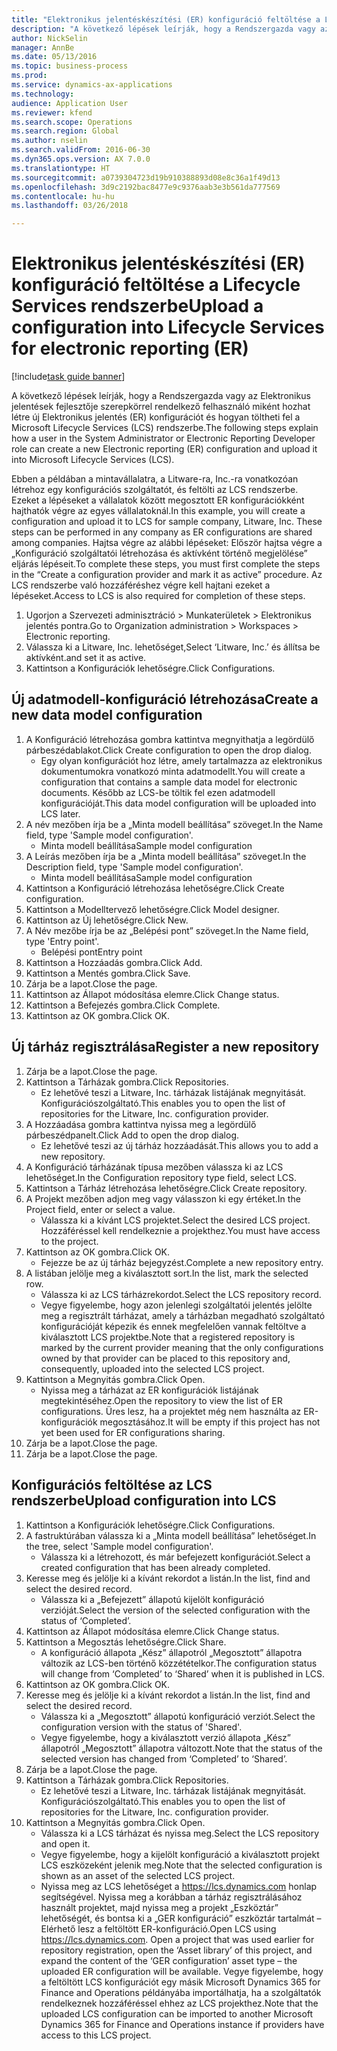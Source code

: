 ```yaml
--- 
title: "Elektronikus jelentéskészítési (ER) konfiguráció feltöltése a Lifecycle Services rendszerbe"
description: "A következő lépések leírják, hogy a Rendszergazda vagy az Elektronikus jelentések fejlesztője szerepkörrel rendelkező felhasználó miként hozhat létre új Elektronikus jelentés (ER) konfigurációt és hogyan töltheti fel a Microsoft Lifecycle Services (LCS) rendszerbe."
author: NickSelin
manager: AnnBe
ms.date: 05/13/2016
ms.topic: business-process
ms.prod: 
ms.service: dynamics-ax-applications
ms.technology: 
audience: Application User
ms.reviewer: kfend
ms.search.scope: Operations
ms.search.region: Global
ms.author: nselin
ms.search.validFrom: 2016-06-30
ms.dyn365.ops.version: AX 7.0.0
ms.translationtype: HT
ms.sourcegitcommit: a0739304723d19b910388893d08e8c36a1f49d13
ms.openlocfilehash: 3d9c2192bac8477e9c9376aab3e3b561da777569
ms.contentlocale: hu-hu
ms.lasthandoff: 03/26/2018

---
```

# <a name="upload-a-configuration-into-lifecycle-services-for-electronic-reporting-er"></a><span data-ttu-id="c0d75-103">Elektronikus jelentéskészítési (ER) konfiguráció feltöltése a Lifecycle Services rendszerbe</span><span class="sxs-lookup"><span data-stu-id="c0d75-103">Upload a configuration into Lifecycle Services for electronic reporting (ER)</span></span>

[!include[task guide banner](../../includes/task-guide-banner.md)]

<span data-ttu-id="c0d75-104">A következő lépések leírják, hogy a Rendszergazda vagy az Elektronikus jelentések fejlesztője szerepkörrel rendelkező felhasználó miként hozhat létre új Elektronikus jelentés (ER) konfigurációt és hogyan töltheti fel a Microsoft Lifecycle Services (LCS) rendszerbe.</span><span class="sxs-lookup"><span data-stu-id="c0d75-104">The following steps explain how a user in the System Administrator or Electronic Reporting Developer role can create a new Electronic reporting (ER) configuration and upload it into Microsoft Lifecycle Services (LCS).</span></span>

<span data-ttu-id="c0d75-105">Ebben a példában a mintavállalatra, a Litware-ra, Inc.-ra vonatkozóan létrehoz egy konfigurációs szolgáltatót, és feltölti az LCS rendszerbe. Ezeket a lépéseket a vállalatok között megosztott ER konfigurációkként hajthatók végre az egyes vállalatoknál.</span><span class="sxs-lookup"><span data-stu-id="c0d75-105">In this example, you will create a configuration and upload it to LCS for sample company, Litware, Inc. These steps can be performed in any company as ER configurations are shared among companies.</span></span> <span data-ttu-id="c0d75-106">Hajtsa végre az alábbi lépéseket: Először hajtsa végre a „Konfiguráció szolgáltatói létrehozása és aktívként történő megjelölése” eljárás lépéseit.</span><span class="sxs-lookup"><span data-stu-id="c0d75-106">To complete these steps, you must first complete the steps in the “Create a configuration provider and mark it as active” procedure.</span></span> <span data-ttu-id="c0d75-107">Az LCS rendszerbe való hozzáféréshez végre kell hajtani ezeket a lépéseket.</span><span class="sxs-lookup"><span data-stu-id="c0d75-107">Access to LCS is also required for completion of these steps.</span></span>

1. <span data-ttu-id="c0d75-108">Ugorjon a Szervezeti adminisztráció > Munkaterületek > Elektronikus jelentés pontra.</span><span class="sxs-lookup"><span data-stu-id="c0d75-108">Go to Organization administration > Workspaces > Electronic reporting.</span></span>
2. <span data-ttu-id="c0d75-109">Válassza ki a Litware, Inc. lehetőséget,</span><span class="sxs-lookup"><span data-stu-id="c0d75-109">Select ‘Litware, Inc.’</span></span> <span data-ttu-id="c0d75-110">és állítsa be aktívként.</span><span class="sxs-lookup"><span data-stu-id="c0d75-110">and set it as active.</span></span>
3. <span data-ttu-id="c0d75-111">Kattintson a Konfigurációk lehetőségre.</span><span class="sxs-lookup"><span data-stu-id="c0d75-111">Click Configurations.</span></span>

## <a name="create-a-new-data-model-configuration"></a><span data-ttu-id="c0d75-112">Új adatmodell-konfiguráció létrehozása</span><span class="sxs-lookup"><span data-stu-id="c0d75-112">Create a new data model configuration</span></span>
1. <span data-ttu-id="c0d75-113">A Konfiguráció létrehozása gombra kattintva megnyithatja a legördülő párbeszédablakot.</span><span class="sxs-lookup"><span data-stu-id="c0d75-113">Click Create configuration to open the drop dialog.</span></span>
    * <span data-ttu-id="c0d75-114">Egy olyan konfigurációt hoz létre, amely tartalmazza az elektronikus dokumentumokra vonatkozó minta adatmodellt.</span><span class="sxs-lookup"><span data-stu-id="c0d75-114">You will create a configuration that contains a sample data model for electronic documents.</span></span> <span data-ttu-id="c0d75-115">Később az LCS-be töltik fel ezen adatmodell konfigurációját.</span><span class="sxs-lookup"><span data-stu-id="c0d75-115">This data model configuration will be uploaded into LCS later.</span></span>  
2. <span data-ttu-id="c0d75-116">A név mezőben írja be a „Minta modell beállítása” szöveget.</span><span class="sxs-lookup"><span data-stu-id="c0d75-116">In the Name field, type 'Sample model configuration'.</span></span>
    * <span data-ttu-id="c0d75-117">Minta modell beállítása</span><span class="sxs-lookup"><span data-stu-id="c0d75-117">Sample model configuration</span></span>  
3. <span data-ttu-id="c0d75-118">A Leírás mezőben írja be a „Minta modell beállítása” szöveget.</span><span class="sxs-lookup"><span data-stu-id="c0d75-118">In the Description field, type 'Sample model configuration'.</span></span>
    * <span data-ttu-id="c0d75-119">Minta modell beállítása</span><span class="sxs-lookup"><span data-stu-id="c0d75-119">Sample model configuration</span></span>  
4. <span data-ttu-id="c0d75-120">Kattintson a Konfiguráció létrehozása lehetőségre.</span><span class="sxs-lookup"><span data-stu-id="c0d75-120">Click Create configuration.</span></span>
5. <span data-ttu-id="c0d75-121">Kattintson a Modelltervező lehetőségre.</span><span class="sxs-lookup"><span data-stu-id="c0d75-121">Click Model designer.</span></span>
6. <span data-ttu-id="c0d75-122">Kattintson az Új lehetőségre.</span><span class="sxs-lookup"><span data-stu-id="c0d75-122">Click New.</span></span>
7. <span data-ttu-id="c0d75-123">A Név mezőbe írja be az „Belépési pont” szöveget.</span><span class="sxs-lookup"><span data-stu-id="c0d75-123">In the Name field, type 'Entry point'.</span></span>
    * <span data-ttu-id="c0d75-124">Belépési pont</span><span class="sxs-lookup"><span data-stu-id="c0d75-124">Entry point</span></span>  
8. <span data-ttu-id="c0d75-125">Kattintson a Hozzáadás gombra.</span><span class="sxs-lookup"><span data-stu-id="c0d75-125">Click Add.</span></span>
9. <span data-ttu-id="c0d75-126">Kattintson a Mentés gombra.</span><span class="sxs-lookup"><span data-stu-id="c0d75-126">Click Save.</span></span>
10. <span data-ttu-id="c0d75-127">Zárja be a lapot.</span><span class="sxs-lookup"><span data-stu-id="c0d75-127">Close the page.</span></span>
11. <span data-ttu-id="c0d75-128">Kattintson az Állapot módosítása elemre.</span><span class="sxs-lookup"><span data-stu-id="c0d75-128">Click Change status.</span></span>
12. <span data-ttu-id="c0d75-129">Kattintson a Befejezés gombra.</span><span class="sxs-lookup"><span data-stu-id="c0d75-129">Click Complete.</span></span>
13. <span data-ttu-id="c0d75-130">Kattintson az OK gombra.</span><span class="sxs-lookup"><span data-stu-id="c0d75-130">Click OK.</span></span>

## <a name="register-a-new--repository"></a><span data-ttu-id="c0d75-131">Új tárház regisztrálása</span><span class="sxs-lookup"><span data-stu-id="c0d75-131">Register a new  repository</span></span>
1. <span data-ttu-id="c0d75-132">Zárja be a lapot.</span><span class="sxs-lookup"><span data-stu-id="c0d75-132">Close the page.</span></span>
2. <span data-ttu-id="c0d75-133">Kattintson a Tárházak gombra.</span><span class="sxs-lookup"><span data-stu-id="c0d75-133">Click Repositories.</span></span>
    * <span data-ttu-id="c0d75-134">Ez lehetővé teszi a Litware, Inc. tárházak listájának megnyitását. Konfigurációszolgáltató.</span><span class="sxs-lookup"><span data-stu-id="c0d75-134">This enables you to open the list of repositories for the Litware, Inc. configuration provider.</span></span>  
3. <span data-ttu-id="c0d75-135">A Hozzáadása gombra kattintva nyissa meg a legördülő párbeszédpanelt.</span><span class="sxs-lookup"><span data-stu-id="c0d75-135">Click Add to open the drop dialog.</span></span>
    * <span data-ttu-id="c0d75-136">Ez lehetővé teszi az új tárház hozzáadását.</span><span class="sxs-lookup"><span data-stu-id="c0d75-136">This allows you to add a new repository.</span></span>  
4. <span data-ttu-id="c0d75-137">A Konfiguráció tárházának típusa mezőben válassza ki az LCS lehetőséget.</span><span class="sxs-lookup"><span data-stu-id="c0d75-137">In the Configuration repository type field, select LCS.</span></span>
5. <span data-ttu-id="c0d75-138">Kattintson a Tárház létrehozása lehetőségre.</span><span class="sxs-lookup"><span data-stu-id="c0d75-138">Click Create repository.</span></span>
6. <span data-ttu-id="c0d75-139">A Projekt mezőben adjon meg vagy válasszon ki egy értéket.</span><span class="sxs-lookup"><span data-stu-id="c0d75-139">In the Project field, enter or select a value.</span></span>
    * <span data-ttu-id="c0d75-140">Válassza ki a kívánt LCS projektet.</span><span class="sxs-lookup"><span data-stu-id="c0d75-140">Select the desired LCS project.</span></span> <span data-ttu-id="c0d75-141">Hozzáféréssel kell rendelkeznie a projekthez.</span><span class="sxs-lookup"><span data-stu-id="c0d75-141">You must have access to the project.</span></span>  
7. <span data-ttu-id="c0d75-142">Kattintson az OK gombra.</span><span class="sxs-lookup"><span data-stu-id="c0d75-142">Click OK.</span></span>
    * <span data-ttu-id="c0d75-143">Fejezze be az új tárház bejegyzést.</span><span class="sxs-lookup"><span data-stu-id="c0d75-143">Complete a new repository entry.</span></span>  
8. <span data-ttu-id="c0d75-144">A listában jelölje meg a kiválasztott sort.</span><span class="sxs-lookup"><span data-stu-id="c0d75-144">In the list, mark the selected row.</span></span>
    * <span data-ttu-id="c0d75-145">Válassza ki az LCS tárházrekordot.</span><span class="sxs-lookup"><span data-stu-id="c0d75-145">Select the LCS repository record.</span></span>  
    * <span data-ttu-id="c0d75-146">Vegye figyelembe, hogy azon jelenlegi szolgáltatói jelentés jelölte meg a regisztrált tárházat, amely a tárházban megadható szolgáltató konfigurációját képezik és ennek megfelelően vannak feltöltve a kiválasztott LCS projektbe.</span><span class="sxs-lookup"><span data-stu-id="c0d75-146">Note that a registered repository is marked by the current provider meaning that the only configurations owned by that provider can be placed to this repository and, consequently, uploaded into the selected LCS project.</span></span>  
9. <span data-ttu-id="c0d75-147">Kattintson a Megnyitás gombra.</span><span class="sxs-lookup"><span data-stu-id="c0d75-147">Click Open.</span></span>
    * <span data-ttu-id="c0d75-148">Nyissa meg a tárházat az ER konfigurációk listájának megtekintéséhez.</span><span class="sxs-lookup"><span data-stu-id="c0d75-148">Open the repository to view the list of ER configurations.</span></span> <span data-ttu-id="c0d75-149">Üres lesz, ha a projektet még nem használta az ER-konfigurációk megosztásához.</span><span class="sxs-lookup"><span data-stu-id="c0d75-149">It will be empty if this project has not yet been used for ER configurations sharing.</span></span>  
10. <span data-ttu-id="c0d75-150">Zárja be a lapot.</span><span class="sxs-lookup"><span data-stu-id="c0d75-150">Close the page.</span></span>
11. <span data-ttu-id="c0d75-151">Zárja be a lapot.</span><span class="sxs-lookup"><span data-stu-id="c0d75-151">Close the page.</span></span>

## <a name="upload-configuration-into-lcs"></a><span data-ttu-id="c0d75-152">Konfigurációs feltöltése az LCS rendszerbe</span><span class="sxs-lookup"><span data-stu-id="c0d75-152">Upload configuration into LCS</span></span>
1. <span data-ttu-id="c0d75-153">Kattintson a Konfigurációk lehetőségre.</span><span class="sxs-lookup"><span data-stu-id="c0d75-153">Click Configurations.</span></span>
2. <span data-ttu-id="c0d75-154">A fastruktúrában válassza ki a „Minta modell beállítása” lehetőséget.</span><span class="sxs-lookup"><span data-stu-id="c0d75-154">In the tree, select 'Sample model configuration'.</span></span>
    * <span data-ttu-id="c0d75-155">Válassza ki a létrehozott, és már befejezett konfigurációt.</span><span class="sxs-lookup"><span data-stu-id="c0d75-155">Select a created configuration that has been already completed.</span></span>  
3. <span data-ttu-id="c0d75-156">Keresse meg és jelölje ki a kívánt rekordot a listán.</span><span class="sxs-lookup"><span data-stu-id="c0d75-156">In the list, find and select the desired record.</span></span>
    * <span data-ttu-id="c0d75-157">Válassza ki a „Befejezett” állapotú kijelölt konfiguráció verzióját.</span><span class="sxs-lookup"><span data-stu-id="c0d75-157">Select the version of the selected configuration with the status of ‘Completed’.</span></span>  
4. <span data-ttu-id="c0d75-158">Kattintson az Állapot módosítása elemre.</span><span class="sxs-lookup"><span data-stu-id="c0d75-158">Click Change status.</span></span>
5. <span data-ttu-id="c0d75-159">Kattintson a Megosztás lehetőségre.</span><span class="sxs-lookup"><span data-stu-id="c0d75-159">Click Share.</span></span>
    * <span data-ttu-id="c0d75-160">A konfiguráció állapota „Kész” állapotról „Megosztott” állapotra változik az LCS-ben történő közzétételkor.</span><span class="sxs-lookup"><span data-stu-id="c0d75-160">The configuration status will change from ‘Completed’ to ‘Shared’ when it is published in LCS.</span></span>  
6. <span data-ttu-id="c0d75-161">Kattintson az OK gombra.</span><span class="sxs-lookup"><span data-stu-id="c0d75-161">Click OK.</span></span>
7. <span data-ttu-id="c0d75-162">Keresse meg és jelölje ki a kívánt rekordot a listán.</span><span class="sxs-lookup"><span data-stu-id="c0d75-162">In the list, find and select the desired record.</span></span>
    * <span data-ttu-id="c0d75-163">Válassza ki a „Megosztott” állapotú konfiguráció verziót.</span><span class="sxs-lookup"><span data-stu-id="c0d75-163">Select the configuration version with the status of 'Shared'.</span></span>  
    * <span data-ttu-id="c0d75-164">Vegye figyelembe, hogy a kiválasztott verzió állapota „Kész” állapotról „Megosztott” állapotra változott.</span><span class="sxs-lookup"><span data-stu-id="c0d75-164">Note that the status of the selected version has changed from ‘Completed’ to ‘Shared’.</span></span>  
8. <span data-ttu-id="c0d75-165">Zárja be a lapot.</span><span class="sxs-lookup"><span data-stu-id="c0d75-165">Close the page.</span></span>
9. <span data-ttu-id="c0d75-166">Kattintson a Tárházak gombra.</span><span class="sxs-lookup"><span data-stu-id="c0d75-166">Click Repositories.</span></span>
    * <span data-ttu-id="c0d75-167">Ez lehetővé teszi a Litware, Inc. tárházak listájának megnyitását. Konfigurációszolgáltató.</span><span class="sxs-lookup"><span data-stu-id="c0d75-167">This enables you to open the list of repositories for the Litware, Inc. configuration provider.</span></span>  
10. <span data-ttu-id="c0d75-168">Kattintson a Megnyitás gombra.</span><span class="sxs-lookup"><span data-stu-id="c0d75-168">Click Open.</span></span>
    * <span data-ttu-id="c0d75-169">Válassza ki a LCS tárházat és nyissa meg.</span><span class="sxs-lookup"><span data-stu-id="c0d75-169">Select the LCS repository and open it.</span></span>  
    * <span data-ttu-id="c0d75-170">Vegye figyelembe, hogy a kijelölt konfiguráció a kiválasztott projekt LCS eszközeként jelenik meg.</span><span class="sxs-lookup"><span data-stu-id="c0d75-170">Note that the selected configuration is shown as an asset of the selected LCS project.</span></span>  
    * <span data-ttu-id="c0d75-171">Nyissa meg az LCS lehetőséget a https://lcs.dynamics.com honlap segítségével. Nyissa meg a korábban a tárház regisztrálásához használt projektet, majd nyissa meg a projekt „Eszköztár” lehetőségét, és bontsa ki a „GER konfiguráció” eszköztár tartalmát – Elérhető lesz a feltöltött ER-konfiguráció.</span><span class="sxs-lookup"><span data-stu-id="c0d75-171">Open LCS using https://lcs.dynamics.com. Open a project that was used earlier for repository registration, open the ‘Asset library’ of this project, and expand the content of the ‘GER configuration’ asset type – the uploaded ER configuration will be available.</span></span> <span data-ttu-id="c0d75-172">Vegye figyelembe, hogy a feltöltött LCS konfigurációt egy másik Microsoft Dynamics 365 for Finance and Operations példányába importálhatja, ha a szolgáltatók rendelkeznek hozzáféréssel ehhez az LCS projekthez.</span><span class="sxs-lookup"><span data-stu-id="c0d75-172">Note that the uploaded LCS configuration can be imported to another Microsoft Dynamics 365 for Finance and Operations instance if providers have access to this LCS project.</span></span>  


